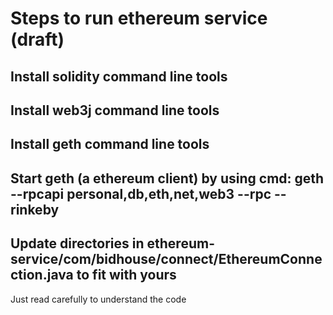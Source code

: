 # Steps to run ethereum service (draft)
## Install solidity command line tools
## Install web3j command line tools
## Install geth command line tools
## Start geth (a ethereum client) by using cmd: geth --rpcapi personal,db,eth,net,web3 --rpc --rinkeby
## Update directories in ethereum-service/com/bidhouse/connect/EthereumConnection.java to fit with yours

Just read carefully to understand the code
